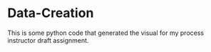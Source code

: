 # Data-Creation
This is some python code that generated the visual for my process instructor draft assignment.
